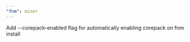 ```yaml
---
"fnm": minor
---
```


Add --corepack-enabled flag for automatically enabling corepack on fnm install
